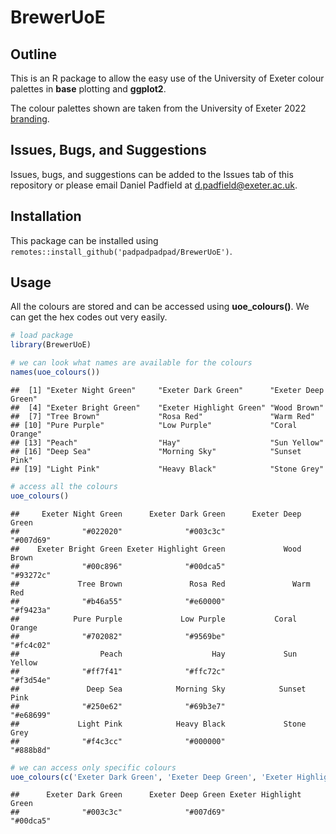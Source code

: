 
# BrewerUoE

<!-- badges: start -->
<!-- badges: end -->

## Outline

This is an R package to allow the easy use of the University of Exeter
colour palettes in **base** plotting and **ggplot2**.

The colour palettes shown are taken from the University of Exeter 2022
[branding](https://brand.exeter.ac.uk/colour/).

## Issues, Bugs, and Suggestions

Issues, bugs, and suggestions can be added to the Issues tab of this
repository or please email Daniel Padfield at <d.padfield@exeter.ac.uk>.

## Installation

This package can be installed using
`remotes::install_github('padpadpadpad/BrewerUoE')`.

## Usage

All the colours are stored and can be accessed using **uoe_colours()**.
We can get the hex codes out very easily.

``` r
# load package
library(BrewerUoE)

# we can look what names are available for the colours
names(uoe_colours())
```

    ##  [1] "Exeter Night Green"     "Exeter Dark Green"      "Exeter Deep Green"     
    ##  [4] "Exeter Bright Green"    "Exeter Highlight Green" "Wood Brown"            
    ##  [7] "Tree Brown"             "Rosa Red"               "Warm Red"              
    ## [10] "Pure Purple"            "Low Purple"             "Coral Orange"          
    ## [13] "Peach"                  "Hay"                    "Sun Yellow"            
    ## [16] "Deep Sea"               "Morning Sky"            "Sunset Pink"           
    ## [19] "Light Pink"             "Heavy Black"            "Stone Grey"

``` r
# access all the colours
uoe_colours()
```

    ##     Exeter Night Green      Exeter Dark Green      Exeter Deep Green 
    ##              "#022020"              "#003c3c"              "#007d69" 
    ##    Exeter Bright Green Exeter Highlight Green             Wood Brown 
    ##              "#00c896"              "#00dca5"              "#93272c" 
    ##             Tree Brown               Rosa Red               Warm Red 
    ##              "#b46a55"              "#e60000"              "#f9423a" 
    ##            Pure Purple             Low Purple           Coral Orange 
    ##              "#702082"              "#9569be"              "#fc4c02" 
    ##                  Peach                    Hay             Sun Yellow 
    ##              "#ff7f41"              "#ffc72c"              "#f3d54e" 
    ##               Deep Sea            Morning Sky            Sunset Pink 
    ##              "#250e62"              "#69b3e7"              "#e68699" 
    ##             Light Pink            Heavy Black             Stone Grey 
    ##              "#f4c3cc"              "#000000"              "#888b8d"

``` r
# we can access only specific colours
uoe_colours(c('Exeter Dark Green', 'Exeter Deep Green', 'Exeter Highlight Green'))
```

    ##      Exeter Dark Green      Exeter Deep Green Exeter Highlight Green 
    ##              "#003c3c"              "#007d69"              "#00dca5"
